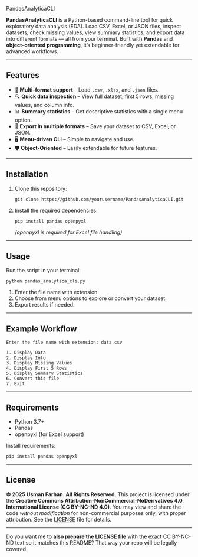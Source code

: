 

 PandasAnalyticaCLI

**PandasAnalyticaCLI** is a Python-based command-line tool for quick exploratory data analysis (EDA).
Load CSV, Excel, or JSON files, inspect datasets, check missing values, view summary statistics, and export data into different formats — all from your terminal.
Built with **Pandas** and **object-oriented programming**, it’s beginner-friendly yet extendable for advanced workflows.

---

## Features

* 📂 **Multi-format support** – Load `.csv`, `.xlsx`, and `.json` files.
* 🔍 **Quick data inspection** – View full dataset, first 5 rows, missing values, and column info.
* 📊 **Summary statistics** – Get descriptive statistics with a single menu option.
* 💾 **Export in multiple formats** – Save your dataset to CSV, Excel, or JSON.
* 🖥 **Menu-driven CLI** – Simple to navigate and use.
* 🛡 **Object-Oriented** – Easily extendable for future features.

---

## Installation

1. Clone this repository:

   ```
   git clone https://github.com/yourusername/PandasAnalyticaCLI.git
   ```
2. Install the required dependencies:

   ```
   pip install pandas openpyxl
   ```

   *(openpyxl is required for Excel file handling)*

---

## Usage

Run the script in your terminal:

```
python pandas_analytica_cli.py
```

1. Enter the file name with extension.
2. Choose from menu options to explore or convert your dataset.
3. Export results if needed.

---

## Example Workflow

```
Enter the file name with extension: data.csv

1. Display Data
2. Display Info
3. Display Missing Values
4. Display First 5 Rows
5. Display Summary Statistics
6. Convert this file
7. Exit
```

---

## Requirements

* Python 3.7+
* Pandas
* openpyxl (for Excel support)

Install requirements:

```
pip install pandas openpyxl
```

---

## License

**© 2025 Usman Farhan. All Rights Reserved.**
This project is licensed under the **Creative Commons Attribution-NonCommercial-NoDerivatives 4.0 International License (CC BY-NC-ND 4.0)**.
You may view and share the code *without modification* for non-commercial purposes only, with proper attribution.
See the [LICENSE](LICENSE) file for details.

---

Do you want me to **also prepare the LICENSE file** with the exact CC BY-NC-ND text so it matches this README? That way your repo will be legally covered.
